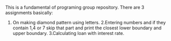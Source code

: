 This is a fundamental of programing group repository.
There are 3 assignments basically: 
 1. On making diamond pattern using letters.
  2.Entering  numbers and if they contain 1,4 or 7 skip that part and print the closest lower boundary and upper boundary.
  3.Calculating loan with interest rate.
